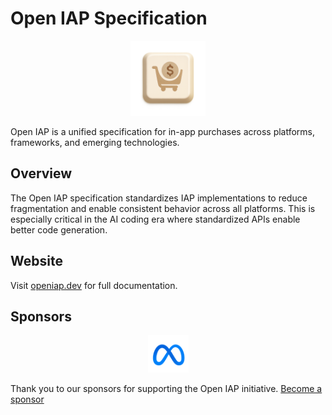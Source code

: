 # Open IAP Specification

<p align="center">
  <img src="public/logo.png" alt="Open IAP Logo" width="120" height="120">
</p>

Open IAP is a unified specification for in-app purchases across platforms, frameworks, and emerging technologies.

## Overview

The Open IAP specification standardizes IAP implementations to reduce fragmentation and enable consistent behavior across all platforms. This is especially critical in the AI coding era where standardized APIs enable better code generation.

## Website

Visit [openiap.dev](https://openiap.dev) for full documentation.

## Sponsors

<p align="center">
  <a href="https://meta.com">
    <img src="public/meta.svg" alt="Meta" height="60">
  </a>
</p>

Thank you to our sponsors for supporting the Open IAP initiative. [Become a sponsor](https://openiap.dev/sponsors)